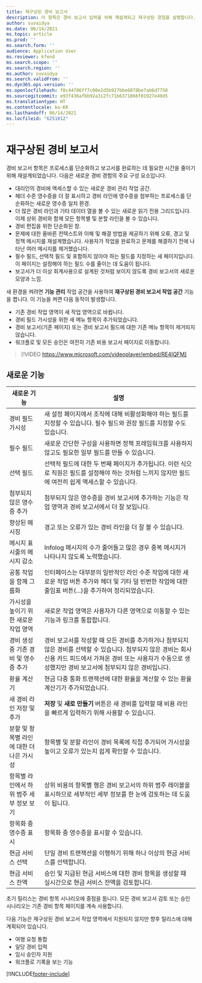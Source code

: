 ```yaml
---
title: 재구상된 경비 보고서
description: 이 항목은 경비 보고서 입력을 위해 재설계되고 재구상된 경험을 설명합니다.
author: suvaidya
ms.date: 06/14/2021
ms.topic: article
ms.prod: ''
ms.search.form: ''
audience: Application User
ms.reviewer: kfend
ms.search.scope: ''
ms.search.region: ''
ms.author: suvaidya
ms.search.validFrom: ''
ms.dyn365.ops.version: ''
ms.openlocfilehash: f8c44f86ff7c00e2d5b927bbe6878be7ab6d7758
ms.sourcegitcommit: e93f436afbb92a312fc71b6371866f01927e49d5
ms.translationtype: HT
ms.contentlocale: ko-KR
ms.lasthandoff: 06/14/2021
ms.locfileid: "6251012"
---
```

# <a name="expense-reports-reimagined"></a>재구상된 경비 보고서

경비 보고서 항목은 프로세스를 단순화하고 보고서를 완료하는 데 필요한 시간을 줄이기 위해 재설계되었습니다. 다음은 새로운 경비 경험의 주요 구성 요소입니다.

- 대리인의 경비에 액세스할 수 있는 새로운 경비 관리 작업 공간.
- 헤더 수준 영수증을 더 잘 표시하고 경비 라인에 영수증을 첨부하는 프로세스를 단순화하는 새로운 영수증 일치 환경.
- 더 많은 경비 라인과 기타 데이터 열을 볼 수 있는 새로운 읽기 전용 그리드입니다. 이제 상위 경비와 함께 모든 항목별 및 분할 라인을 볼 수 있습니다.
- 경비 편집을 위한 단순화된 창.
- 문제에 대한 올바른 컨텍스트와 이해 및 해결 방법을 제공하기 위해 오류, 경고 및 정책 메시지를 재설계했습니다. 사용자가 작업을 완료하고 문제를 해결하기 전에 나타난 여러 메시지를 제거했습니다.
- 필수 필드, 선택적 필드 및 포함하지 않아야 하는 필드를 지정하는 새 페이지입니다. 이 페이지는 설정해야 하는 필드 수를 줄이는 데 도움이 됩니다.
- 보고서가 더 이상 회계사용으로 설계된 것처럼 보이지 않도록 경비 보고서의 새로운 모양과 느낌.

새 환경을 켜려면 **기능 관리** 작업 공간을 사용하여 **재구상된 경비 보고서 작업 공간** 기능을 켭니다. 이 기능을 켜면 다음 동작이 발생합니다.

- 기존 경비 작업 영역이 새 작업 영역으로 바뀝니다.
- 경비 필드 가시성을 위한 새 메뉴 항목이 추가되었습니다.
- 경비 보고서(기존 페이지) 또는 경비 보고서 필드에 대한 기존 메뉴 항목이 제거되지 않습니다.
- 워크플로 및 모든 승인은 여전히 기존 비용 보고서 페이지로 이동합니다.

> [!VIDEO https://www.microsoft.com/videoplayer/embed/RE4IQFM]

## <a name="new-features"></a>새로운 기능

| 새로운 기능 | 설명 |
|---|----|
| 경비 필드 가시성 | 새 설정 페이지에서 조직에 대해 비활성화해야 하는 필드를 지정할 수 있습니다. 필수 필드와 권장 필드를 지정할 수도 있습니다. |
| 필수 필드 | 새로운 간단한 구성을 사용하면 정책 프레임워크를 사용하지 않고도 필요한 일부 필드를 만들 수 있습니다. |
| 선택 필드 | 선택적 필드에 대한 두 번째 페이지가 추가됩니다. 이런 식으로 직원은 필드를 설정해야 하는 것처럼 느끼지 않지만 필드에 여전히 쉽게 액세스할 수 있습니다. |
| 첨부되지 않은 영수증 추가 | 첨부되지 않은 영수증을 경비 보고서에 추가하는 기능은 작업 영역과 경비 보고서에서 더 잘 보입니다. |
| 향상된 메시징 | 경고 또는 오류가 있는 경비 라인을 더 잘 볼 수 있습니다. |
| 메시지 표시줄의 메시지 감소| Infolog 메시지의 수가 줄어들고 많은 경우 중복 메시지가 나타나지 않도록 노력했습니다. |
| 공통 작업을 함께 그룹화 | 인터페이스는 대부분의 일반적인 라인 수준 작업에 대한 새로운 작업 버튼 추가와 헤더 및 기타 덜 빈번한 작업에 대한 줄임표 버튼(...)을 추가하여 정리되었습니다. |
| 가시성을 높이기 위한 새로운 작업 영역 | 새로운 작업 영역은 사용자가 다른 영역으로 이동할 수 있는 기능과 링크를 통합합니다. |
| 경비 생성 중 기존 경비 및 영수증 추가 | 경비 보고서를 작성할 때 모든 경비를 추가하거나 첨부되지 않은 경비를 선택할 수 있습니다. 첨부되지 않은 경비는 회사 신용 카드 피드에서 가져온 경비 또는 사용자가 수동으로 생성했지만 경비 보고서에 첨부되지 않은 경비입니다.|
| 환율 계산기 | 현금 다중 통화 트랜잭션에 대한 환율을 계산할 수 있는 환율 계산기가 추가되었습니다. |
| 새 경비 라인 저장 및 추가 | **저장** 및 **새로 만들기** 버튼은 새 경비를 입력할 때 비용 라인을 빠르게 입력하기 위해 사용할 수 있습니다. |
| 분할 및 항목별 라인에 대한 더 나은 가시성 | 항목별 및 분할 라인이 경비 목록에 직접 추가되어 가시성을 높이고 오류가 있는지 쉽게 확인할 수 있습니다. |
| 항목별 라인에서 하위 범주 세부 정보 보기 | 상위 비용의 항목별 행은 경비 보고서의 하위 범주 레이블을 표시하므로 세부적인 세부 정보를 한 눈에 검토하는 데 도움이 됩니다.|
| 항목화 중 영수증 표시 | 항목화 중 영수증을 표시할 수 있습니다. |
| 현금 서비스 선택 | 단일 경비 트랜잭션을 이행하기 위해 하나 이상의 현금 서비스를 선택합니다. |
| 현금 서비스 잔액 | 승인 및 지급된 현금 서비스에 대한 경비 항목을 생성할 때 실시간으로 현금 서비스 잔액을 검토합니다. |

초기 릴리스는 경비 항목 시나리오에 중점을 둡니다. 모든 경비 보고서 검토 또는 승인 시나리오는 기존 경비 항목 페이지를 계속 사용합니다.

다음 기능은 재구상된 경비 보고서 작업 영역에서 지원되지 않지만 향후 릴리스에 대해 계획되어 있습니다. 

- 여행 요청 통합
- 일당 경비 입력
- 임시 승인자 지원
- 워크플로 기록을 보는 기능


[!INCLUDE[footer-include](../includes/footer-banner.md)]
